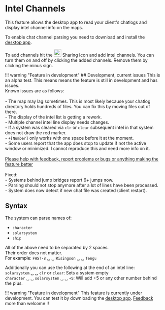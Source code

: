 # Intel Channels
This feature allows the desktop app to read your client's chatlogs and display intel channel info on the maps. 

To enable chat channel parsing you need to download and install the [desktop app](https://www.dropbox.com/s/x2dgjwiof2frek3/Eveeye_v002.exe?dl=0).

To add channels hit the <img src="https://raw.githubusercontent.com/Risingson/eedocs/master/docs/images/Share-100_off.png" width="24" height="24" > Sharing Icon and add intel channels. You can turn them on and off by clicking the added channels. Remove them by clicking the minus sign.

!!! warning "Feature in development"
    ## Development, current issues
    This is an alpha test. This means means the feature is still in development and has issues.<br>Known issues are as follows:<br><br>
    - The map may lag sometimes. This is most likely because your chatlog directory holds hundreds of files. You can fix this by moving files out of there.<br>
    - The display of the intel list is getting a rework.<br>
    - Multiple channel intel line display needs changes.<br>
    - If a system was cleared via `clr` or `clear` subsequent intel in that system does not draw the red marker.<br>
    - `+[Number]` only works with one space before it at the moment.<br>
    - Some users report that the app does stop to update if not the active window or minimized. I cannot reproduce this and need more info on it.<br>
    <br> 
    [Please help with feedback, report problems or bugs or anything making the feature better](https://feedback.userreport.com/7ab42bbb-8bf8-4955-9573-c0b1213b1ba7/#submit/bug)<br><br> 
    Fixed:<br>
    - Systems behind jump bridges report 6+ jumps now.<br>
    - Parsing should not stop anymore after a lot of lines have been processed.<br>
    - System does now detect if new chat file was created (client restart).<br> 
    
## Syntax
The system can parse names of:

 - `character` 
 - `solarsystem`
 - `ship` 

All of the above need to be separated by 2 spaces.<br>Their order does not matter.<br> For example: `FWST-8` &#9251; &#9251; `Risingson` &#9251; &#9251; `Tengu`

Additionally you can use the following at the end of an intel line:<br>
`solarsystem` &#9251; &#9251; `clr` or `clear`: Sets a system empty<br>
`character` &#9251; &#9251; `solarsystem` &#9251; &#9251; `+5`: Will add +5 or any other number behind the plus.

!!! warning "Feature in development"
    This feature is currently under development. You can test it by downloading the [desktop app](https://eveeye.readthedocs.io/en/latest/desktop-app/). [Feedback](https://eveeye.readthedocs.io/en/latest/#Feedback) more than welcome !!
<!--stackedit_data:
eyJoaXN0b3J5IjpbMjA5NzMyOTI0MiwtMTEyOTQxNzY2MiwxNT
g4MDg4MTUsLTU2MjE4MjM1MiwxOTU4NTQ5NDEsLTE4OTIwOTg4
NTEsLTE5MTczODE0NTQsLTkwNzc1NTUyNiwxMjkzMTYyNzIzLD
EyOTMxNjI3MjMsMTk4NDIxOTAxLC0xMTI0MjE2MzU3LDY5NDky
NTEwMSwxODkwNjAwOTE1LC0yNDk5NzI1NjMsLTEzMTgzNDg4Nz
AsMTA5NjExNzEzMywtMTUyMjY4MzY4MSwxODYyNjAzMDcwLC0y
MDY1MTYzMDhdfQ==
-->
